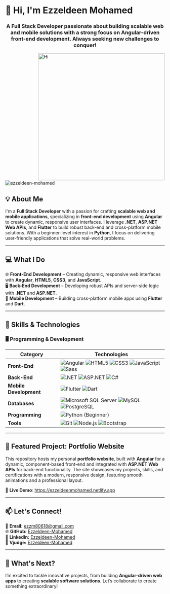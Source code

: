 # 👋 Hi, I'm Ezzeldeen Mohamed

<h3 align="center">A Full Stack Developer passionate about building scalable web and mobile solutions with a strong focus on Angular-driven front-end development. Always seeking new challenges to conquer!</h3>

<img align="right" alt="Hi" width="400" src="https://media4.giphy.com/media/xULW8l2gXuRPmsQe8U/giphy.gif?cid=790b7611f6ae398e7f961c1e7129940a45705e9d9e203cf3&rid=giphy.gif&ct=s">

<p align="left"> <img src="https://komarev.com/ghpvc/?username=ezzeldeen-mohamed&label=Profile%20views&color=0e75b6&style=flat" alt="ezzeldeen-mohamed" /> </p>

## 💡 About Me  
I'm a **Full Stack Developer** with a passion for crafting **scalable web and mobile applications**, specializing in **front-end development** using **Angular** to create dynamic, responsive user interfaces. I leverage **.NET**, **ASP.NET Web APIs**, and **Flutter** to build robust back-end and cross-platform mobile solutions. With a beginner-level interest in **Python**, I focus on delivering user-friendly applications that solve real-world problems.  


---

## 💻 What I Do  
🌐 **Front-End Development** – Creating dynamic, responsive web interfaces with **Angular**, **HTML5**, **CSS3**, and **JavaScript**.  
🖥️ **Back-End Development** – Developing robust APIs and server-side logic with **.NET** and **ASP.NET**.  
📱 **Mobile Development** – Building cross-platform mobile apps using **Flutter** and **Dart**.  

---

## 🔧 Skills & Technologies  

### 🖥️ Programming & Development  
| **Category**         | **Technologies** |
|----------------------|------------------|
| **Front-End**        | ![Angular](https://img.shields.io/badge/Angular-DD0031?style=flat&logo=angular&logoColor=white) ![HTML5](https://img.shields.io/badge/HTML5-E34F26?style=flat&logo=html5&logoColor=white) ![CSS3](https://img.shields.io/badge/CSS3-1572B6?style=flat&logo=css3&logoColor=white) ![JavaScript](https://img.shields.io/badge/JavaScript-F7DF1E?style=flat&logo=javascript&logoColor=black) ![Sass](https://img.shields.io/badge/Sass-CC6699?style=flat&logo=sass&logoColor=white) |
| **Back-End**         | ![.NET](https://img.shields.io/badge/.NET-512BD4?style=flat&logo=dotnet&logoColor=white) ![ASP.NET](https://img.shields.io/badge/ASP.NET-512BD4?style=flat&logo=dotnet&logoColor=white) ![C#](https://img.shields.io/badge/C%23-239120?style=flat&logo=c-sharp&logoColor=white) |
| **Mobile Development** | ![Flutter](https://img.shields.io/badge/Flutter-02569B?style=flat&logo=flutter&logoColor=white) ![Dart](https://img.shields.io/badge/Dart-0175C2?style=flat&logo=dart&logoColor=white) |
| **Databases**        | ![Microsoft SQL Server](https://img.shields.io/badge/Microsoft_SQL_Server-CC2927?style=flat&logo=microsoft-sql-server&logoColor=white) ![MySQL](https://img.shields.io/badge/MySQL-4479A1?style=flat&logo=mysql&logoColor=white) ![PostgreSQL](https://img.shields.io/badge/PostgreSQL-4169E1?style=flat&logo=postgresql&logoColor=white) |
| **Programming**       | ![Python](https://img.shields.io/badge/Python-3776AB?style=flat&logo=python&logoColor=white) (Beginner) |
| **Tools**            | ![Git](https://img.shields.io/badge/Git-F05032?style=flat&logo=git&logoColor=white) ![Node.js](https://img.shields.io/badge/Node.js-339933?style=flat&logo=node.js&logoColor=white) ![Bootstrap](https://img.shields.io/badge/Bootstrap-7952B3?style=flat&logo=bootstrap&logoColor=white) |

---

## 🌟 Featured Project: Portfolio Website  
This repository hosts my personal **portfolio website**, built with **Angular** for a dynamic, component-based front-end and integrated with **ASP.NET Web APIs** for back-end functionality. The site showcases my projects, skills, and certifications with a modern, responsive design, featuring smooth animations and a professional layout.  

🔗 **Live Demo**: <a href="https://ezzeldeenmohamed.netlify.app" target="_blank">https://ezzeldeenmohamed.netlify.app</a>  

---

## 📫 Let's Connect!  
📧 **Email:** [ezzm80618@gmail.com](mailto:ezzm80618@gmail.com)  
🌐 **GitHub:** [Ezzeldeen-Mohamed](https://github.com/Ezzeldeen-Mohamed)  
💼 **LinkedIn:** [Ezzeldeen-Mohamed](https://www.linkedin.com/in/ezzeldeenmohamed)  
🧠 **Vjudge:** [Ezzeldeen-Mohamed](https://vjudge.net/user/Ezzeldeen_)  

---

## 🚀 What's Next?  
I’m excited to tackle innovative projects, from building **Angular-driven web apps** to creating **scalable software solutions**. Let’s collaborate to create something extraordinary!
